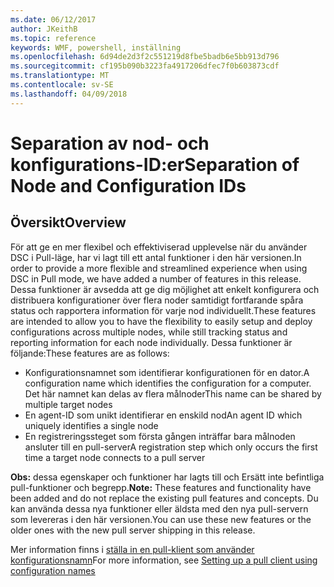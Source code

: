```yaml
---
ms.date: 06/12/2017
author: JKeithB
ms.topic: reference
keywords: WMF, powershell, inställning
ms.openlocfilehash: 6d94de2d3f2c551219d8fbe5badb6e5bb913d796
ms.sourcegitcommit: cf195b090b3223fa4917206dfec7f0b603873cdf
ms.translationtype: MT
ms.contentlocale: sv-SE
ms.lasthandoff: 04/09/2018
---
```

# <a name="separation-of-node-and-configuration-ids"></a><span data-ttu-id="4f458-102">Separation av nod- och konfigurations-ID:er</span><span class="sxs-lookup"><span data-stu-id="4f458-102">Separation of Node and Configuration IDs</span></span>

## <a name="overview"></a><span data-ttu-id="4f458-103">Översikt</span><span class="sxs-lookup"><span data-stu-id="4f458-103">Overview</span></span>

<span data-ttu-id="4f458-104">För att ge en mer flexibel och effektiviserad upplevelse när du använder DSC i Pull-läge, har vi lagt till ett antal funktioner i den här versionen.</span><span class="sxs-lookup"><span data-stu-id="4f458-104">In order to provide a more flexible and streamlined experience when using DSC in Pull mode, we have added a number of features in this release.</span></span> <span data-ttu-id="4f458-105">Dessa funktioner är avsedda att ge dig möjlighet att enkelt konfigurera och distribuera konfigurationer över flera noder samtidigt fortfarande spåra status och rapportera information för varje nod individuellt.</span><span class="sxs-lookup"><span data-stu-id="4f458-105">These features are intended to allow you to have the flexibility to easily setup and deploy configurations across multiple nodes, while still tracking status and reporting information for each node individually.</span></span>
<span data-ttu-id="4f458-106">Dessa funktioner är följande:</span><span class="sxs-lookup"><span data-stu-id="4f458-106">These features are as follows:</span></span>

* <span data-ttu-id="4f458-107">Konfigurationsnamnet som identifierar konfigurationen för en dator.</span><span class="sxs-lookup"><span data-stu-id="4f458-107">A configuration name which identifies the configuration for a computer.</span></span> <span data-ttu-id="4f458-108">Det här namnet kan delas av flera målnoder</span><span class="sxs-lookup"><span data-stu-id="4f458-108">This name can be shared by multiple target nodes</span></span>
* <span data-ttu-id="4f458-109">En agent-ID som unikt identifierar en enskild nod</span><span class="sxs-lookup"><span data-stu-id="4f458-109">An agent ID which uniquely identifies a single node</span></span>
* <span data-ttu-id="4f458-110">En registreringssteget som första gången inträffar bara målnoden ansluter till en pull-server</span><span class="sxs-lookup"><span data-stu-id="4f458-110">A registration step which only occurs the first time a target node connects to a pull server</span></span>

<span data-ttu-id="4f458-111">**Obs:** dessa egenskaper och funktioner har lagts till och Ersätt inte befintliga pull-funktioner och begrepp.</span><span class="sxs-lookup"><span data-stu-id="4f458-111">**Note:** These features and functionality have been added and do not replace the existing pull features and concepts.</span></span> <span data-ttu-id="4f458-112">Du kan använda dessa nya funktioner eller äldsta med den nya pull-servern som levereras i den här versionen.</span><span class="sxs-lookup"><span data-stu-id="4f458-112">You can use these new features or the older ones with the new pull server shipping in this release.</span></span>

<span data-ttu-id="4f458-113">Mer information finns i [ställa in en pull-klient som använder konfigurationsnamn](https://msdn.microsoft.com/powershell/dsc/pullclientconfignames)</span><span class="sxs-lookup"><span data-stu-id="4f458-113">For more information, see [Setting up a pull client using configuration names](https://msdn.microsoft.com/powershell/dsc/pullclientconfignames)</span></span>